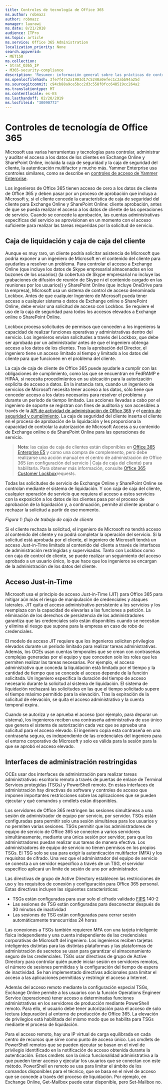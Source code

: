 ```yaml
---
title: Controles de tecnología de Office 365
ms.author: robmazz
author: robmazz
manager: laurawi
ms.date: 8/21/2018
audience: ITPro
ms.topic: article
ms.service: Office 365 Administration
localization_priority: None
search.appverid:
- MET150
ms.collection:
- Strat_O365_IP
- M365-security-compliance
description: 'Resumen: información general sobre las prácticas de control de tecnología de Microsoft para Office 365.'
ms.openlocfilehash: 3fe7f47a2a1903d17c5240a0efec1c2abb94a25d
ms.sourcegitcommit: c94cb88a9ce5bcc2d3c558f0fcc648519cc264a2
ms.translationtype: MT
ms.contentlocale: es-ES
ms.lasthandoff: 02/20/2019
ms.locfileid: "30090772"
---
```

# <a name="office-365-technology-controls"></a>Controles de tecnología de Office 365 

Microsoft usa varias herramientas y tecnologías para controlar, administrar y auditar el acceso a los datos de los clientes en Exchange Online y SharePoint Online, incluida la caja de seguridad y la caja de seguridad del cliente, la autenticación multifactor y mucho más. Yammer Enterprise usa controles similares, como se describe en [controles de acceso de Yammer Enterprise](office-365-yammer-enterprise-access-controls.md).

Los ingenieros de Office 365 tienen acceso de cero a los datos de cliente de Office 365 y deben pasar por un proceso de aprobación que incluya a Microsoft y, si el cliente concede la característica de caja de seguridad del cliente para Exchange Online y SharePoint Online: cliente aprobación, antes de que se pueda realizar el acceso a los datos de cliente de las operaciones de servicio. Cuando se concede la aprobación, las cuentas administrativas específicas del servicio se aprovisionan en un momento con el acceso suficiente para realizar las tareas requeridas por la solicitud de servicio.

## <a name="lockbox-and-customer-lockbox"></a>Caja de liquidación y caja de caja del cliente
Aunque es muy raro, un cliente podría solicitar asistencia de Microsoft que podría exponer a un ingeniero de Microsoft en el contenido del cliente para ayudarles a resolver un problema. Para controlar el acceso a Exchange Online (que incluye los datos de Skype empresarial almacenados en los buzones de los usuarios) (la cobertura de Skype empresarial no incluye las grabaciones de difusión de reunión de Skype ni el contenido cargado en las reuniones por los usuarios)) y SharePoint Online (que incluye OneDrive para la empresa), Microsoft usa un sistema de control de acceso denominado Lockbox. Antes de que cualquier Ingeniero de Microsoft pueda tener acceso a cualquier sistema o datos de Exchange online o SharePoint Online, debe enviar una solicitud de acceso con Lockbox. Se requiere el uso de la caja de seguridad para todos los accesos elevados a Exchange online o SharePoint Online.

Lockbox procesa solicitudes de permisos que conceden a los ingenieros la capacidad de realizar funciones operativas y administrativas dentro del servicio. Los ingenieros envían solicitudes a través del Lockbox, que debe ser aprobada por un administrador antes de que el ingeniero obtenga acceso a los datos de los clientes. Tras la aprobación del Director, el ingeniero tiene un acceso limitado al tiempo y limitado a los datos del cliente para que funcionen en el problema del cliente.

La caja de caja de cliente de Office 365 puede ayudarle a cumplir con las obligaciones de cumplimiento, como las que se encuentran en FedRAMP e HIPAA, si necesita procedimientos en su ubicación para la autorización explícita de acceso a datos. En la instancia rara, cuando un ingeniero de servicios de Microsoft necesita tener acceso a los datos, sólo tiene que conceder acceso a los datos necesarios para resolver el problema y durante un período de tiempo limitado. Las acciones llevadas a cabo por el ingeniero de soporte se registran con fines de auditoría y son accesibles a través de la [API de actividad de administración de Office 365](https://msdn.microsoft.com/library/office/dn707383.aspx) y el [centro de seguridad y cumplimiento](http://protection.office.com/). La caja de seguridad del cliente inserta el cliente en el proceso de aprobación de la liquidación y les proporciona la capacidad de controlar la autorización de Microsoft Access a su contenido de Exchange online o de SharePoint Online para las operaciones de servicio.

>**Nota**: las cajas de caja de clientes están disponibles en [Office 365 Enterprise E5](https://products.office.com/business/office-365-enterprise-e5-business-software) y como una compra de complemento, pero debe realizarse una acción manual en el centro de administración de Office 365 (en configuración del servicio | Caja de caja del cliente) para habilitarla. Para obtener más información, consulte [Office 365 Customer Lockbox](https://support.office.com/article/Office-365-Customer-Lockbox-Requests-36f9cdd1-e64c-421b-a7e4-4a54d16440a2)requests.

Todas las solicitudes de servicio de Exchange Online y SharePoint Online se controlan mediante el sistema de liquidación. Y con caja de caja del cliente, cualquier operación de servicio que requiera el acceso a estos servicios con la exposición a los datos de los clientes pasa por el proceso de aprobación de la liquidación y, a continuación, permite al cliente aprobar o rechazar la solicitud a partir de ese momento.
 
*Figura 1: flujo de trabajo de caja de cliente*

Si el cliente rechaza la solicitud, el ingeniero de Microsoft no tendrá acceso al contenido del cliente y no podrá completar la operación del servicio. Si la solicitud está aprobada por el cliente, el ingeniero de Microsoft tendrá un acceso Just-in-Time limitado al contenido del cliente a través de interfaces de administración restringidas y supervisadas. Tanto con Lockbox como con caja de control de cliente, se puede realizar un seguimiento del acceso aprobado a un usuario único, lo que hace que los ingenieros se encargan de la administración de los datos del cliente.

## <a name="just-in-time-access"></a>Acceso Just-in-Time
Microsoft usa el principio de acceso Just-in-Time (JIT) para Office 365 para mitigar aún más el riesgo de manipulación de credenciales y ataques laterales. JIT quita el acceso administrativo persistente a los servicios y los reemplaza con la capacidad de elevarlas a las funciones a petición. La eliminación de los derechos de persistencia de los administradores garantiza que las credenciales solo están disponibles cuando se necesitan y elimina el riesgo que supone para la empresa en caso de robo de credenciales.

El modelo de acceso JIT requiere que los ingenieros soliciten privilegios elevados durante un período limitado para realizar tareas administrativas. Además, los OCEs usan cuentas temporales que se crean con contraseñas complejas generadas por el equipo y que conceden solo los roles que les permiten realizar las tareas necesarias. Por ejemplo, el acceso administrativo que conceda la liquidación está limitado por el tiempo y la cantidad de tiempo que se concede el acceso depende de la función solicitada. Un ingeniero especifica la duración del tiempo de acceso necesario durante la solicitud al sistema de liquidación. El sistema de liquidación rechazará las solicitudes en las que el tiempo solicitado supere el tiempo máximo permitido para la elevación. Tras la expiración de la solicitud de elevación, se quita el acceso administrativo y la cuenta temporal expira.

Cuando se autoriza y se aprueba el acceso (por ejemplo, para depurar un sistema), los ingenieros reciben una contraseña administrativa de uso único que genera el sistema de autorización cada vez que se aprueba una solicitud para el acceso elevado. El ingeniero copia esta contraseña en una contraseña segura, es independiente de las credenciales del ingeniero para el entorno corporativo de Microsoft y solo es válida para la sesión para la que se aprobó el acceso elevado.

## <a name="constrained-management-interfaces"></a>Interfaces de administración restringidas
OCEs usar dos interfaces de administración para realizar tareas administrativas: escritorio remoto a través de puertas de enlace de Terminal Services protegidas (TSGs) y PowerShell remoto. En estas interfaces de administración hay directivas de software y controles de acceso que imponen importantes restricciones sobre las aplicaciones que se pueden ejecutar y qué comandos y cmdlets están disponibles. 

Los servidores de Office 365 restringen las sesiones simultáneas a una sesión de administrador de equipo por servicio, por servidor. TSGs están configuradas para permitir solo una sesión simultánea para los usuarios y no permiten varias sesiones. TSGs permitir que los administradores de equipo de servicio de Office 365 se conecten a varios servidores simultáneamente, mediante una única sesión por servidor, para que los administradores puedan realizar sus tareas de manera efectiva. Los administradores de equipo de servicio no tienen permisos en los propios TSGs. El TSG solo se usa para exigir la autenticación multifactor (MFA) y los requisitos de cifrado. Una vez que el administrador del equipo de servicio se conecta a un servidor específico a través de un TSG, el servidor específico aplicará un límite de sesión de uno por administrador.

Las directivas de grupo de Active Directory establecen las restricciones de uso y los requisitos de conexión y configuración para Office 365 personal. Estas directivas incluyen las siguientes características:
- TSGs están configuradas para usar solo el cifrado validado [FIPS](https://www.microsoft.com/en-us/TrustCenter/Compliance/FIPS) 140-2
- Las sesiones de TSG están configuradas para desconectar después de 30 minutos de inactividad
- Las sesiones de TSG están configuradas para cerrar sesión automáticamente transcurridas 24 horas

Las conexiones a TSGs también requieren MFA con una tarjeta inteligente física independiente y una cuenta independiente de las credenciales corporativas de Microsoft del ingeniero. Los ingenieros reciben tarjetas inteligentes distintas para las distintas plataformas y las plataformas de administración de secretos se usan para garantizar el almacenamiento seguro de las credenciales. TSGs usar directivas de grupo de Active Directory para controlar quién puede iniciar sesión en servidores remotos, el número de sesiones permitidas y la configuración del tiempo de espera de inactividad. Se han implementado directivas adicionales para limitar el acceso a las aplicaciones permitidas y restringir el acceso a Internet.

Además del acceso remoto mediante la configuración especial TSGs, Exchange Online permite a los usuarios con la función Operations Engineer Service (operaciones) tener acceso a determinadas funciones administrativas en los servidores de producción mediante PowerShell remoto. Para ello, el usuario debe tener autorización para el acceso de solo lectura (depuración) al entorno de producción de Office 365. La elevación de privilegios está habilitada del mismo modo que se habilita para TSGs mediante el proceso de liquidación.

Para el acceso remoto, hay una IP virtual de carga equilibrada en cada centro de recursos que sirve como punto de acceso único. Los cmdlets de PowerShell remotos que se pueden ejecutar se basan en el nivel de privilegio identificado en la notificación de acceso obtenida durante la autenticación. Estos cmdlets son la única funcionalidad administrativa a la que pueden tener acceso y ejecutar los usuarios que se conectan con este método. PowerShell en remoto se usa para limitar el ámbito de los comandos disponibles para el técnico, que se basa en el nivel de acceso que se concede a través del proceso de liquidación. Por ejemplo, en Exchange Online, Get-Mailbox puede estar disponible, pero Set-Mailbox no.
